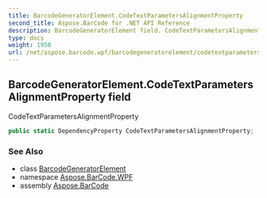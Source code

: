 ```yaml
---
title: BarcodeGeneratorElement.CodeTextParametersAlignmentProperty
second_title: Aspose.BarCode for .NET API Reference
description: BarcodeGeneratorElement field. CodeTextParametersAlignmentProperty
type: docs
weight: 1950
url: /net/aspose.barcode.wpf/barcodegeneratorelement/codetextparametersalignmentproperty/
---
```

## BarcodeGeneratorElement.CodeTextParametersAlignmentProperty field

CodeTextParametersAlignmentProperty

```csharp
public static DependencyProperty CodeTextParametersAlignmentProperty;
```

### See Also

* class [BarcodeGeneratorElement](../)
* namespace [Aspose.BarCode.WPF](../../../aspose.barcode.wpf/)
* assembly [Aspose.BarCode](../../../)


